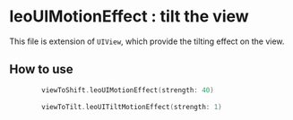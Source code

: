 #  leoUIMotionEffect : tilt the view 

This file is extension of `UIView`, which provide the tilting effect on the view.

## How to use 

```swift 
        viewToShift.leoUIMotionEffect(strength: 40)
        
        viewToTilt.leoUITiltMotionEffect(strength: 1)

```

